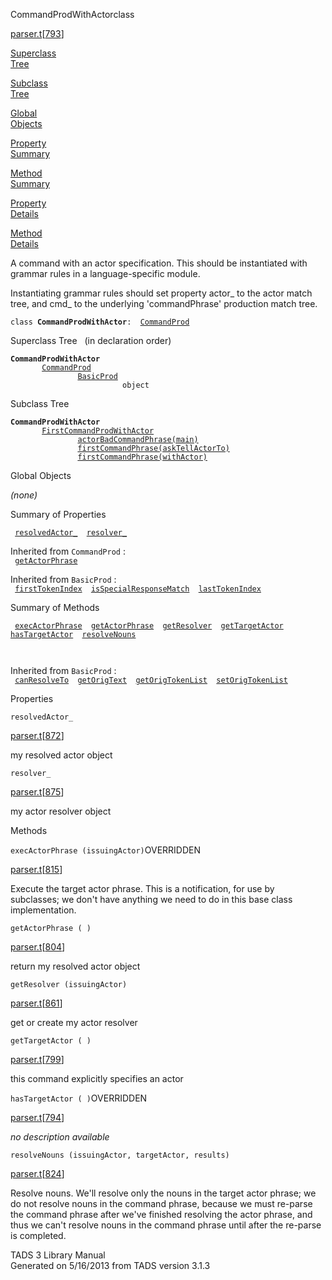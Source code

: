 ---
---
<span class="title">CommandProdWithActor</span><span class="type">class</span>

[parser.t](../file/parser.t.html)\[[793](../source/parser.t.html#793)\]

[Superclass  
Tree](#_SuperClassTree_)

[Subclass  
Tree](#_SubClassTree_)

[Global  
Objects](#_ObjectSummary_)

[Property  
Summary](#_PropSummary_)

[Method  
Summary](#_MethodSummary_)

[Property  
Details](#_Properties_)

[Method  
Details](#_Methods_)

<div class="fdesc">

A command with an actor specification. This should be instantiated with
grammar rules in a language-specific module.

Instantiating grammar rules should set property actor\_ to the actor
match tree, and cmd\_ to the underlying 'commandPhrase' production match
tree.

`class `**`CommandProdWithActor`**` :   `[`CommandProd`](../object/CommandProd.html)

</div>

<span id="_SuperClassTree_"></span>

<div class="mjhd">

<span class="hdln">Superclass Tree</span>   (in declaration order)

</div>

**`CommandProdWithActor`**  
`         `[`CommandProd`](../object/CommandProd.html)  
`                 `[`BasicProd`](../object/BasicProd.html)  
`                         object`  
<span id="_SubClassTree_"></span>

<div class="mjhd">

<span class="hdln">Subclass Tree</span>  

</div>

**`CommandProdWithActor`**  
`         `[`FirstCommandProdWithActor`](../object/FirstCommandProdWithActor.html)  
`                 `[`actorBadCommandPhrase(main)`](../object/actorBadCommandPhrase(main).html)  
`                 `[`firstCommandPhrase(askTellActorTo)`](../object/firstCommandPhrase(askTellActorTo).html)  
`                 `[`firstCommandPhrase(withActor)`](../object/firstCommandPhrase(withActor).html)  
<span id="_ObjectSummary_"></span>

<div class="mjhd">

<span class="hdln">Global Objects</span>  

</div>

*(none)* <span id="_PropSummary_"></span>

<div class="mjhd">

<span class="hdln">Summary of Properties</span>  

</div>

` `[`resolvedActor_`](#resolvedActor_)`  `[`resolver_`](#resolver_)`  `

Inherited from `CommandProd` :  
` `[`getActorPhrase`](../object/CommandProd.html#getActorPhrase)`  `

Inherited from `BasicProd` :  
` `[`firstTokenIndex`](../object/BasicProd.html#firstTokenIndex)`  `[`isSpecialResponseMatch`](../object/BasicProd.html#isSpecialResponseMatch)`  `[`lastTokenIndex`](../object/BasicProd.html#lastTokenIndex)`  `

<span id="_MethodSummary_"></span>

<div class="mjhd">

<span class="hdln">Summary of Methods</span>  

</div>

` `[`execActorPhrase`](#execActorPhrase)`  `[`getActorPhrase`](#getActorPhrase)`  `[`getResolver`](#getResolver)`  `[`getTargetActor`](#getTargetActor)`  `[`hasTargetActor`](#hasTargetActor)`  `[`resolveNouns`](#resolveNouns)`  `

` `

Inherited from `BasicProd` :  
` `[`canResolveTo`](../object/BasicProd.html#canResolveTo)`  `[`getOrigText`](../object/BasicProd.html#getOrigText)`  `[`getOrigTokenList`](../object/BasicProd.html#getOrigTokenList)`  `[`setOrigTokenList`](../object/BasicProd.html#setOrigTokenList)`  `

<span id="_Properties_"></span>

<div class="mjhd">

<span class="hdln">Properties</span>  

</div>

<span id="resolvedActor_"></span>

`resolvedActor_`

[parser.t](../file/parser.t.html)\[[872](../source/parser.t.html#872)\]

<div class="desc">

my resolved actor object

</div>

<span id="resolver_"></span>

`resolver_`

[parser.t](../file/parser.t.html)\[[875](../source/parser.t.html#875)\]

<div class="desc">

my actor resolver object

</div>

<span id="_Methods_"></span>

<div class="mjhd">

<span class="hdln">Methods</span>  

</div>

<span id="execActorPhrase"></span>

`execActorPhrase (issuingActor)`<span class="rem">OVERRIDDEN</span>

[parser.t](../file/parser.t.html)\[[815](../source/parser.t.html#815)\]

<div class="desc">

Execute the target actor phrase. This is a notification, for use by
subclasses; we don't have anything we need to do in this base class
implementation.

</div>

<span id="getActorPhrase"></span>

`getActorPhrase ( )`

[parser.t](../file/parser.t.html)\[[804](../source/parser.t.html#804)\]

<div class="desc">

return my resolved actor object

</div>

<span id="getResolver"></span>

`getResolver (issuingActor)`

[parser.t](../file/parser.t.html)\[[861](../source/parser.t.html#861)\]

<div class="desc">

get or create my actor resolver

</div>

<span id="getTargetActor"></span>

`getTargetActor ( )`

[parser.t](../file/parser.t.html)\[[799](../source/parser.t.html#799)\]

<div class="desc">

this command explicitly specifies an actor

</div>

<span id="hasTargetActor"></span>

`hasTargetActor ( )`<span class="rem">OVERRIDDEN</span>

[parser.t](../file/parser.t.html)\[[794](../source/parser.t.html#794)\]

<div class="desc">

*no description available*

</div>

<span id="resolveNouns"></span>

`resolveNouns (issuingActor, targetActor, results)`

[parser.t](../file/parser.t.html)\[[824](../source/parser.t.html#824)\]

<div class="desc">

Resolve nouns. We'll resolve only the nouns in the target actor phrase;
we do not resolve nouns in the command phrase, because we must re-parse
the command phrase after we've finished resolving the actor phrase, and
thus we can't resolve nouns in the command phrase until after the
re-parse is completed.

</div>

<div class="ftr">

TADS 3 Library Manual  
Generated on 5/16/2013 from TADS version 3.1.3

</div>
